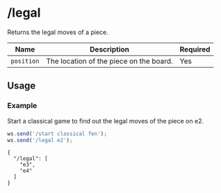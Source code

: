 # /legal

Returns the legal moves of a piece.

| Name | Description | Required |
| ---- | ----------- | -------- |
| `position` | The location of the piece on the board. | Yes |

## Usage

### Example

Start a classical game to find out the legal moves of the piece on e2.

```js
ws.send('/start classical fen');
ws.send('/legal e2');
```

```text
{
  "/legal": [
    "e3",
    "e4"
  ]
}
```
